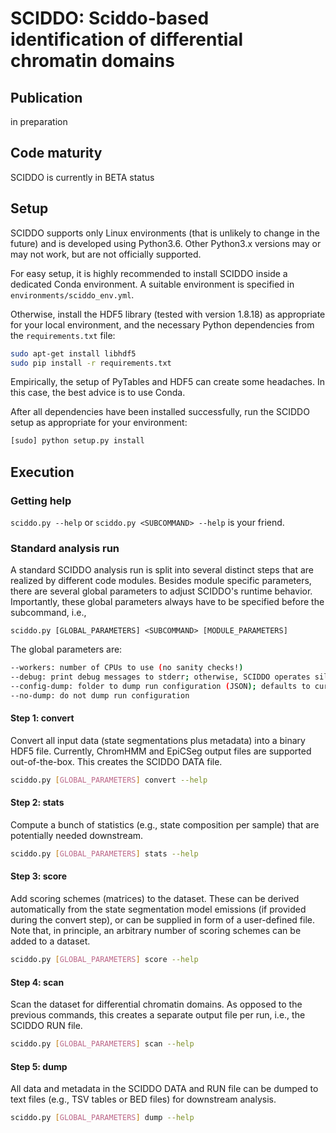 # SCIDDO: Sciddo-based identification of differential chromatin domains

## Publication
in preparation

## Code maturity
SCIDDO is currently in BETA status

## Setup
SCIDDO supports only Linux environments (that is unlikely to change in the future) and is developed using Python3.6.
Other Python3.x versions may or may not work, but are not officially supported.

For easy setup, it is highly recommended to install SCIDDO inside a dedicated Conda environment.
A suitable environment is specified in `environments/sciddo_env.yml`.

Otherwise, install the HDF5 library (tested with version 1.8.18) as appropriate for your local environment,
and the necessary Python dependencies from the `requirements.txt` file:

```bash
sudo apt-get install libhdf5
sudo pip install -r requirements.txt
```

Empirically, the setup of PyTables and HDF5 can create some headaches.
In this case, the best advice is to use Conda.

After all dependencies have been installed successfully,
run the SCIDDO setup as appropriate for your environment:

```bash
[sudo] python setup.py install
```

## Execution

### Getting help

`sciddo.py --help` or `sciddo.py <SUBCOMMAND> --help` is your friend.

### Standard analysis run

A standard SCIDDO analysis run is split into several distinct steps that are realized by different code modules.
Besides module specific parameters, there are several global parameters to adjust SCIDDO's runtime behavior.
Importantly, these global parameters always have to be specified before the subcommand, i.e.,

```
sciddo.py [GLOBAL_PARAMETERS] <SUBCOMMAND> [MODULE_PARAMETERS]
```

The global parameters are:

```bash
--workers: number of CPUs to use (no sanity checks!)
--debug: print debug messages to stderr; otherwise, SCIDDO operates silently
--config-dump: folder to dump run configuration (JSON); defaults to current working directory
--no-dump: do not dump run configuration
```

#### Step 1: convert
 
Convert all input data (state segmentations plus metadata) into a binary HDF5 file. Currently, ChromHMM
and EpiCSeg output files are supported out-of-the-box. This creates the SCIDDO DATA file.

```bash
sciddo.py [GLOBAL_PARAMETERS] convert --help
```

#### Step 2: stats

Compute a bunch of statistics (e.g., state composition per sample) that are potentially needed downstream.

```bash
sciddo.py [GLOBAL_PARAMETERS] stats --help
```

#### Step 3: score

Add scoring schemes (matrices) to the dataset. These can be derived automatically from the state segmentation
model emissions (if provided during the convert step), or can be supplied in form of a user-defined file.
Note that, in principle, an arbitrary number of scoring schemes can be added to a dataset.

```bash
sciddo.py [GLOBAL_PARAMETERS] score --help
```

#### Step 4: scan

Scan the dataset for differential chromatin domains. As opposed to the previous commands, this creates a separate
output file per run, i.e., the SCIDDO RUN file.

```bash
sciddo.py [GLOBAL_PARAMETERS] scan --help
```

#### Step 5: dump

All data and metadata in the SCIDDO DATA and RUN file can be dumped to text files (e.g., TSV tables or BED files) for downstream analysis.

```bash
sciddo.py [GLOBAL_PARAMETERS] dump --help
```

